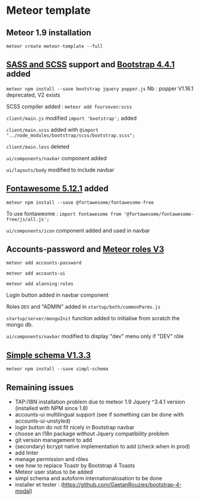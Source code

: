 # Meteor template

## Meteor 1.9 installation
`meteor create meteor-template --full`

## [SASS and SCSS](https://github.com/Meteor-Community-Packages/meteor-scss) support and [Bootstrap 4.4.1](https://getbootstrap.com/docs/4.4/getting-started/introduction/) added
`meteor npm install --save bootstrap jquery popper.js`
Nb : popper V1.16.1 deprecated, V2 exists

SCSS compiler added :
`meteor add fourseven:scss`

`client/main.js` modified `import 'bootstrap';` added

`client/main.scss` added with `@import "../node_modules/bootstrap/scss/bootstrap.scss";`

`client/main.less` deleted

`ui/components/navbar` component added

`ui/layouts/body` modified to include navbar

## [Fontawesome 5.12.1](https://fontawesome.com/) added

`meteor npm install --save @fortawesome/fontawesome-free`

To use fontaweome : `import fontawesome from '@fortawesome/fontawesome-free/js/all.js';`

`ui/components/icon` component added and used in navbar

## Accounts-password and [Meteor roles V3](https://github.com/Meteor-Community-Packages/meteor-roles)

`meteor add accounts-password`

`meteor add accounts-ui`

`meteor add alanning:roles`

Login button added in navbar component

Roles `DEV` and "ADMIN" added in `startup/both/commonParms.js`

`startup/server/mongoInit` function added to initialise from scratch the mongo db.

`ui/components/navbar` modified to display "dev" menu only if "DEV" rôle

## [Simple schema V1.3.3](https://github.com/aldeed/simple-schema-js)

`meteor npm install --save simpl-schema`


## Remaining issues

- TAP:i18N installation problem due to meteor 1.9 Jquery ^3.4.1 version (installed with NPM since 1.8)
- accounts-ui multilingual support (see if something can be done with accounts-ui-unstyled)
- login button do not fit nicely in Bootstrap navbar
- choose an I18n package without Jquery compatibility problem
- git version management to add
- (secondary) bcrypt native implementation to add (check when in prod)
- add linter
- manage permission and rôles
- see how to replace Toastr by Bootstrap 4 Toasts
- Meteor user status to be added
- simpl schema and autoform internationalosation to be done
- installer et tester : (https://github.com/GaetanRouzies/bootstrap-4-modal)


